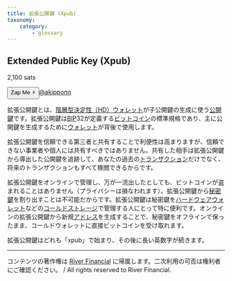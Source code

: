 ```yaml
---
title: 拡張公開鍵 (Xpub)
taxonomy:
    category:
        - glossary
---
```


## Extended Public Key (Xpub)
2,100 sats

<div><button class="zap-button" data-npub="npub17d7ham6ucsm2yxuwa9k9th49d44lfa50uk2fq0v2p0jxs2npnyxsaxxt59" data-relays="wss://relay.damus.io,wss://relay.snort.social,wss://nostr.wine,wss://relay.nostr.band">Zap Me ⚡</button><a href="https://twitter.com/akipponn">@akipponn</a></div>

拡張公開鍵とは、[階層型決定性（HD）ウォレット](http://lostinbitcoin.jp.testrs.jp/staging/glossary/bip32/)が子公開鍵の生成に使う[公開鍵](http://lostinbitcoin.jp.testrs.jp/staging/glossary/public_key/)です。拡張公開鍵は[BIP](http://lostinbitcoin.jp.testrs.jp/staging/glossary/bip/)32が定義する[ビットコイン](http://lostinbitcoin.jp.testrs.jp/staging/glossary/bitcoin/)の標準規格であり、主に公開鍵を生成するために[ウォレット](http://lostinbitcoin.jp.testrs.jp/staging/glossary/wallet/)が背後で使用します。

拡張公開鍵を信頼できる第三者と共有することで利便性は高まりますが、信頼できない事業者や個人には共有すべきではありません。共有した相手は拡張公開鍵から導出した公開鍵を追跡して、あなたの過去の[トランザクション](http://lostinbitcoin.jp.testrs.jp/staging/glossary/transaction/)だけでなく、将来のトランザクションもすべて検閲できるからです。

拡張公開鍵をオンラインで管理し、万が一流出したとしても、ビットコインが盗まれることはありません（プライバシーは損なわれます）。拡張公開鍵から[秘密鍵](http://lostinbitcoin.jp.testrs.jp/staging/glossary/private_key/)を割り出すことは不可能だからです。拡張公開鍵は秘密鍵を[ハードウェアウォレット](http://lostinbitcoin.jp.testrs.jp/staging/glossary/hardware_wallet/)などの[コールドストレージ](http://lostinbitcoin.jp.testrs.jp/staging/glossary/cold_storage/)で管理する人にとって特に便利です。オンラインの拡張公開鍵から新規[アドレス](http://lostinbitcoin.jp.testrs.jp/staging/glossary/address/)を生成することで、秘密鍵をオフラインで保ったまま、コールドウォレットに直接ビットコインを受け取れます。

拡張公開鍵はどれも「xpub」で始まり、その後に長い英数字が続きます。

---
コンテンツの著作権は [River Financial](https://river.com/) に帰属します。二次利用の可否は権利者にご確認ください。 / All rights reserved to River Financial.
